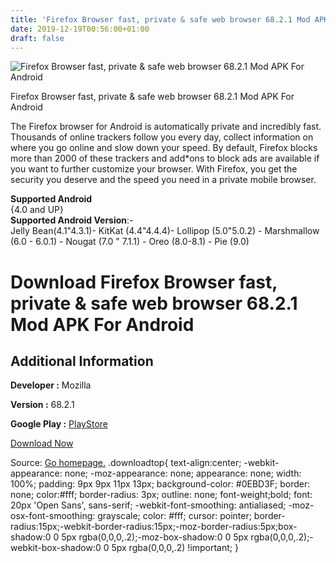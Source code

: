```yaml
---
title: 'Firefox Browser fast, private & safe web browser 68.2.1 Mod APK For Android'
date: 2019-12-19T00:56:00+01:00
draft: false
---
```


![Firefox Browser fast, private & safe web browser 68.2.1 Mod APK For Android](https://i0.wp.com/apkhome.net/wp-content/uploads/2019/11/Firefox-Browser-fast-private-safe-web-browser-68.2.1-Mod.png "Firefox Browser fast, private & safe web browser 68.2.1 Mod APK For Android")

  

Firefox Browser fast, private & safe web browser 68.2.1 Mod APK For Android

The Firefox browser for Android is automatically private and incredibly fast. Thousands of online trackers follow you every day, collect information on where you go online and slow down your speed. By default, Firefox blocks more than 2000 of these trackers and add\*ons to block ads are available if you want to further customize your browser. With Firefox, you get the security you deserve and the speed you need in a private mobile browser.

**Supported Android**  
{4.0 and UP}  
**Supported Android Version**:-  
Jelly Bean(4.1"4.3.1)- KitKat (4.4"4.4.4)- Lollipop (5.0"5.0.2) - Marshmallow (6.0 - 6.0.1) - Nougat (7.0 " 7.1.1) - Oreo (8.0-8.1) - Pie (9.0)

Download Firefox Browser fast, private & safe web browser 68.2.1 Mod APK For Android
====================================================================================

Additional Information
----------------------

**Developer :** Mozilla

**Version :** 68.2.1

**Google Play :** [PlayStore](https://play.google.com/store/apps/details?id=org.mozilla.firefox)

  

[Download Now](https://store4app.co/post/firefox-browser-fast-private-amp-safe-web-browser-68-2-1-mod-apk-for-android_1574501803)

  
Source: [Go homepage.](https://store4app.co/post/firefox-browser-fast-private-amp-safe-web-browser-68-2-1-mod-apk-for-android_1574501803) .downloadtop{ text-align:center; -webkit-appearance: none; -moz-appearance: none; appearance: none; width: 100%; padding: 9px 9px 11px 13px; background-color: #0EBD3F; border: none; color:#fff; border-radius: 3px; outline: none; font-weight;bold; font: 20px 'Open Sans', sans-serif; -webkit-font-smoothing: antialiased; -moz-osx-font-smoothing: grayscale; color: #fff; cursor: pointer; border-radius:15px;-webkit-border-radius:15px;-moz-border-radius:5px;box-shadow:0 0 5px rgba(0,0,0,.2);-moz-box-shadow:0 0 5px rgba(0,0,0,.2);-webkit-box-shadow:0 0 5px rgba(0,0,0,.2) !important; }
